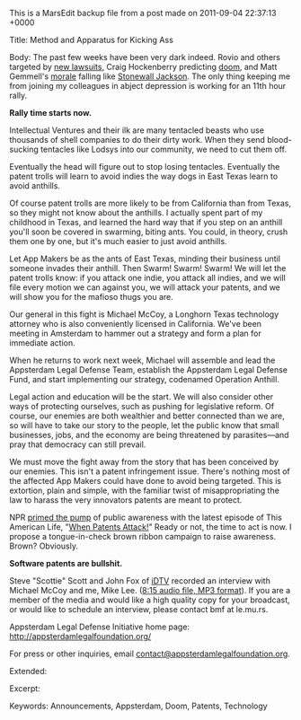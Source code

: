 This is a MarsEdit backup file from a post made on 2011-09-04 22:37:13 +0000

Title:
Method and Apparatus for Kicking Ass

Body:
The past few weeks have been very dark indeed. Rovio and others targeted by <a href="http://www.guardian.co.uk/technology/2011/jul/22/angry-birds-maker-rovio-sued-by-lodsys">new lawsuits</a>, Craig Hockenberry predicting <a href="http://furbo.org/2011/07/13/the-rise-and-fall-of-the-independent-developer/">doom</a>, and Matt Gemmell's <a href="http://mattgemmell.com/2011/05/23/makers-and-takers">morale</a> falling like <a href="http://en.wikipedia.org/wiki/Stonewall_Jackson">Stonewall Jackson</a>. The only thing keeping me from joining my colleagues in abject depression is working for an 11th hour rally.

<strong>Rally time starts now.</strong>

Intellectual Ventures and their ilk are many tentacled beasts who use thousands of shell companies to do their dirty work. When they send blood-sucking tentacles like Lodsys into our community, we need to cut them off. 

Eventually the head will figure out to stop losing tentacles. Eventually the patent trolls will learn to avoid indies the way dogs in East Texas learn to avoid anthills.

Of course patent trolls are more likely to be from California than from Texas, so they might not know about the anthills. I actually spent part of my childhood in Texas, and learned the hard way that if you step on an anthill you'll soon be covered in swarming, biting ants. You could, in theory, crush them one by one, but it's much easier to just avoid anthills.

Let App Makers be as the ants of East Texas, minding their business until someone invades their anthill. Then Swarm! Swarm! Swarm! We will let the patent trolls know: if you attack one indie, you attack all indies, and we will file every motion we can against you, we will attack your patents, and we will show you for the mafioso thugs you are.

Our general in this fight is Michael McCoy, a Longhorn Texas technology attorney who is also conveniently licensed in California. We've been meeting in Amsterdam to hammer out a strategy and form a plan for immediate action.

When he returns to work next week, Michael will assemble and lead the Appsterdam Legal Defense Team, establish the Appsterdam Legal Defense Fund, and start implementing our strategy, codenamed Operation Anthill.

Legal action and education will be the start. We will also consider other ways of protecting ourselves, such as pushing for legislative reform. Of course, our enemies are both wealthier and better connected than we are, so will have to take our story to the people, let the public know that small businesses, jobs, and the economy are being threatened by parasites—and pray that democracy can still prevail.

We must move the fight away from the story that has been conceived by our enemies. This isn't a patent infringement issue. There's nothing most of the affected App Makers could have done to avoid being targeted. This is extortion, plain and simple, with the familiar twist of misappropriating the law to harass the very innovators patents are meant to protect.

NPR <a href="http://www.npr.org/blogs/money/2011/07/26/138576167/when-patents-attack">primed the pump</a> of public awareness with the latest episode of This American Life, "<a href="http://www.thisamericanlife.org/radio-archives/episode/441/when-patents-attack">When Patents Attack!</a>" Ready or not, the time to act is now. I propose a tongue-in-check brown ribbon campaign to raise awareness. Brown? Obviously.

<strong>Software patents are bullshit.</strong>

Steve "Scottie" Scott and John Fox of <a href="http://ideveloper.tv/">iDTV</a> recorded an interview with Michael McCoy and me, Mike Lee. (<a href="http://bit.ly/o4CGXE">8:15 audio file, MP3 format</a>). If you are a member of the media and would like a high quality copy for your broadcast, or would like to schedule an interview, please contact bmf at le.mu.rs.

Appsterdam Legal Defense Initiative home page: <a href="http://appsterdamlegalfoundation.org/">http://appsterdamlegalfoundation.org/</a>

For press or other inquiries, email <a href="mailto:contact@appsterdamlegalfoundation.org">contact@appsterdamlegalfoundation.org</a>.

Extended:


Excerpt:


Keywords:
Announcements, Appsterdam, Doom, Patents, Technology